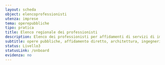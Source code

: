 ```yaml
---
layout: scheda
object: elencoprofessionisti
utenza: imprese
tema: operepubbliche
tipo: pratica
title: Elenco regionale dei professionisti
description: Elenco dei professionisti per affidamenti di servizi di importo inferiore a centomila euro
subtitle: opere pubbliche, affidamento diretto, architettura, ingegneria
status: Livello3
statusLink: /onboard
evidenza: no
---
```

